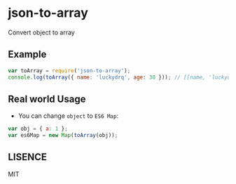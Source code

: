 # json-to-array
Convert object to array

## Example
```js
var toArray = require('json-to-array');
console.log(toArray({ name: 'luckydrq', age: 30 })); // [[name, 'luckydrq'], [age, 30]]
```

## Real world Usage
- You can change `object` to `ES6 Map`:
```js
var obj = { a: 1 };
var es6Map = new Map(toArray(obj));
```

## LISENCE
MIT

[npm-image]: https://img.shields.io/npm/v/json-to-array.svg?style=flat-square
[npm-url]: https://npmjs.org/package/json-to-array
[travis-image]: https://img.shields.io/travis/luckydrq/json-to-array/master.svg?style=flat-square
[travis-url]: https://travis-ci.org/luckydrq/json-to-array
[coveralls-image]: https://img.shields.io/coveralls/luckydrq/json-to-array/master.svg?style=flat-square
[coveralls-url]: https://coveralls.io/r/luckydrq/json-to-array?branch=master
